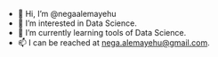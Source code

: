 - 👋 Hi, I’m @negaalemayehu
- 👀 I’m interested in Data Science.
- 🌱 I’m currently learning tools of Data Science.
- 📫 I can be reached at nega.alemayehu@gmail.com.

<!---
negaalemayehu/negaalemayehu is a ✨ special ✨ repository because its `README.md` (this file) appears on your GitHub profile.
You can click the Preview link to take a look at your changes.
--->
